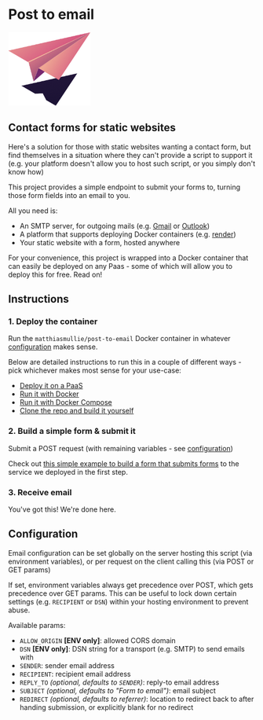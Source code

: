 # Post to email

![Image by fullvector on Freepik](instructions/assets/logo.png)


## Contact forms for static websites

Here's a solution for those with static websites wanting a contact form, but find themselves in a situation where they can't provide a script to support it (e.g. your platform doesn't allow you to host such script, or you simply don't know how)

This project provides a simple endpoint to submit your forms to, turning those form fields into an email to you.

All you need is:

- An SMTP server, for outgoing mails (e.g. [Gmail](https://support.google.com/mail/answer/7126229?hl=en#zippy=%2Cstep-change-smtp-other-settings-in-your-email-client) or [Outlook](https://support.microsoft.com/en-us/office/pop-imap-and-smtp-settings-8361e398-8af4-4e97-b147-6c6c4ac95353))
- A platform that supports deploying Docker containers (e.g. [render](instructions/1-paas.md))
- Your static website with a form, hosted anywhere

For your convenience, this project is wrapped into a Docker container that can easily be deployed on any Paas - some of which will allow you to deploy this for free.
Read on!


## Instructions

### 1. Deploy the container

Run the `matthiasmullie/post-to-email` Docker container in whatever [configuration](#configuration) makes sense.

Below are detailed instructions to run this in a couple of different ways - pick whichever makes most sense for your use-case:

- [Deploy it on a PaaS](instructions/1-paas.md)
- [Run it with Docker](instructions/1-docker.md)
- [Run it with Docker Compose](instructions/1-docker-compose.md)
- [Clone the repo and build it yourself](instructions/1-byo.md)


### 2. Build a simple form & submit it

Submit a POST request (with remaining variables - see [configuration](#configuration))

Check out [this simple example to build a form that submits forms](instructions/2-form.md) to the service we deployed in the first step.


### 3. Receive email

You've got this! We're done here.


## Configuration

Email configuration can be set globally on the server hosting this script (via environment variables), or per request on the client calling this (via POST or GET params)

If set, environment variables always get precedence over POST, which gets precedence over GET params.
This can be useful to lock down certain settings (e.g. `RECIPIENT` or `DSN`) within your hosting environment to prevent abuse.

Available params:

* `ALLOW_ORIGIN` **[ENV only]**: allowed CORS domain
* `DSN` **[ENV only]**: DSN string for a transport (e.g. SMTP) to send emails with
* `SENDER`: sender email address
* `RECIPIENT`: recipient email address
* `REPLY_TO` *(optional, defaults to `SENDER`)*: reply-to email address
* `SUBJECT` *(optional, defaults to "Form to email")*: email subject
* `REDIRECT` *(optional, defaults to referrer)*: location to redirect back to after handing submission, or explicitly blank for no redirect
